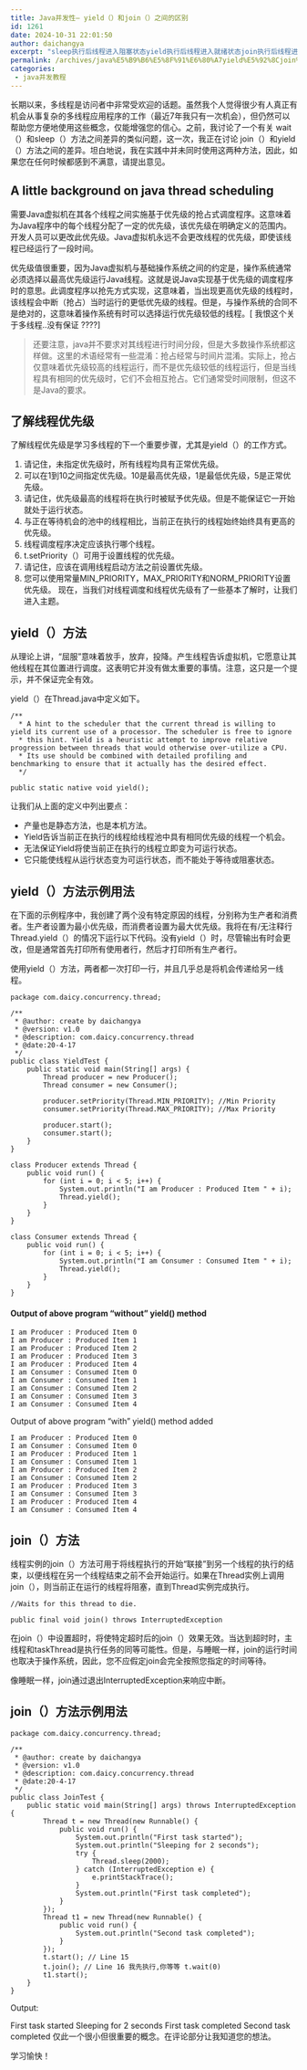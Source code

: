 ```yaml
---
title: Java并发性– yield（）和join（）之间的区别
id: 1261
date: 2024-10-31 22:01:50
author: daichangya
excerpt: "sleep执行后线程进入阻塞状态yield执行后线程进入就绪状态join执行后线程进入阻塞状态==Thread.wait(0)main(){      threadA.join(); //等线程A执行完，(main)我再执行,我先等等wait(0)      .............}"
permalink: /archives/java%E5%B9%B6%E5%8F%91%E6%80%A7yield%E5%92%8Cjoin%E4%B9%8B%E9%97%B4%E7%9A%84%E5%8C%BA%E5%88%AB/
categories:
 - java并发教程
---
```


长期以来，多线程是访问者中非常受欢迎的话题。虽然我个人觉得很少有人真正有机会从事复杂的多线程应用程序的工作（最近7年我只有一次机会），但仍然可以帮助您方便地使用这些概念，仅能增强您的信心。之前，我讨论了一个有关 wait（）和sleep（）方法之间差异的类似问题，这一次，我正在讨论 join（）和yield（）方法之间的差异。坦白地说，我在实践中并未同时使用这两种方法，因此，如果您在任何时候都感到不满意，请提出意见。

## A little background on java thread scheduling
需要Java虚拟机在其各个线程之间实施基于优先级的抢占式调度程序。这意味着为Java程序中的每个线程分配了一定的优先级，该优先级在明确定义的范围内。开发人员可以更改此优先级。Java虚拟机永远不会更改线程的优先级，即使该线程已经运行了一段时间。

优先级值很重要，因为Java虚拟机与基础操作系统之间的约定是，操作系统通常必须选择以最高优先级运行Java线程。这就是说Java实现基于优先级的调度程序时的意思。此调度程序以抢先方式实现，这意味着，当出现更高优先级的线程时，该线程会中断（抢占）当时运行的更低优先级的线程。但是，与操作系统的合同不是绝对的，这意味着操作系统有时可以选择运行优先级较低的线程。[ 我恨这个关于多线程..没有保证 ????]

>还要注意，java并不要求对其线程进行时间分段，但是大多数操作系统都这样做。这里的术语经常有一些混淆：抢占经常与时间片混淆。实际上，抢占仅意味着优先级较高的线程运行，而不是优先级较低的线程运行，但是当线程具有相同的优先级时，它们不会相互抢占。它们通常受时间限制，但这不是Java的要求。

## 了解线程优先级
了解线程优先级是学习多线程的下一个重要步骤，尤其是yield（）的工作方式。

1. 请记住，未指定优先级时，所有线程均具有正常优先级。
2. 可以在1到10之间指定优先级。10是最高优先级，1是最低优先级，5是正常优先级。
3. 请记住，优先级最高的线程将在执行时被赋予优先级。但是不能保证它一开始就处于运行状态。
4. 与正在等待机会的池中的线程相比，当前正在执行的线程始终始终具有更高的优先级。
5. 线程调度程序决定应该执行哪个线程。
6. t.setPriority（）可用于设置线程的优先级。
7. 请记住，应该在调用线程启动方法之前设置优先级。
8. 您可以使用常量MIN_PRIORITY，MAX_PRIORITY和NORM_PRIORITY设置优先级。
现在，当我们对线程调度和线程优先级有了一些基本了解时，让我们进入主题。

## yield（）方法
从理论上讲，“屈服”意味着放手，放弃，投降。产生线程告诉虚拟机，它愿意让其他线程在其位置进行调度。这表明它并没有做太重要的事情。注意，这只是一个提示，并不保证完全有效。

yield（）在Thread.java中定义如下。

```
/**
  * A hint to the scheduler that the current thread is willing to yield its current use of a processor. The scheduler is free to ignore
  * this hint. Yield is a heuristic attempt to improve relative progression between threads that would otherwise over-utilize a CPU. 
  * Its use should be combined with detailed profiling and benchmarking to ensure that it actually has the desired effect. 
  */
 
public static native void yield();
```
让我们从上面的定义中列出要点：

- 产量也是静态方法，也是本机方法。
- Yield告诉当前正在执行的线程给线程池中具有相同优先级的线程一个机会。
- 无法保证Yield将使当前正在执行的线程立即变为可运行状态。
- 它只能使线程从运行状态变为可运行状态，而不能处于等待或阻塞状态。
## yield（）方法示例用法
在下面的示例程序中，我创建了两个没有特定原因的线程，分别称为生产者和消费者。生产者设置为最小优先级，而消费者设置为最大优先级。我将在有/无注释行Thread.yield（）的情况下运行以下代码。没有yield（）时，尽管输出有时会更改，但是通常首先打印所有使用者行，然后才打印所有生产者行。

使用yield（）方法，两者都一次打印一行，并且几乎总是将机会传递给另一线程。

```
package com.daicy.concurrency.thread;

/**
 * @author: create by daichangya
 * @version: v1.0
 * @description: com.daicy.concurrency.thread
 * @date:20-4-17
 */
public class YieldTest {
    public static void main(String[] args) {
        Thread producer = new Producer();
        Thread consumer = new Consumer();

        producer.setPriority(Thread.MIN_PRIORITY); //Min Priority
        consumer.setPriority(Thread.MAX_PRIORITY); //Max Priority

        producer.start();
        consumer.start();
    }
}

class Producer extends Thread {
    public void run() {
        for (int i = 0; i < 5; i++) {
            System.out.println("I am Producer : Produced Item " + i);
            Thread.yield();
        }
    }
}

class Consumer extends Thread {
    public void run() {
        for (int i = 0; i < 5; i++) {
            System.out.println("I am Consumer : Consumed Item " + i);
            Thread.yield();
        }
    }
}
```
#### Output of above program “without” yield() method
```
I am Producer : Produced Item 0
I am Producer : Produced Item 1
I am Producer : Produced Item 2
I am Producer : Produced Item 3
I am Producer : Produced Item 4
I am Consumer : Consumed Item 0
I am Consumer : Consumed Item 1
I am Consumer : Consumed Item 2
I am Consumer : Consumed Item 3
I am Consumer : Consumed Item 4
```
Output of above program “with” yield() method added
```
I am Producer : Produced Item 0
I am Consumer : Consumed Item 0
I am Producer : Produced Item 1
I am Consumer : Consumed Item 1
I am Producer : Produced Item 2
I am Consumer : Consumed Item 2
I am Producer : Produced Item 3
I am Consumer : Consumed Item 3
I am Producer : Produced Item 4
I am Consumer : Consumed Item 4
```
## join（）方法
线程实例的join（）方法可用于将线程执行的开始“联接”到另一个线程的执行的结束，以便线程在另一个线程结束之前不会开始运行。如果在Thread实例上调用join（），则当前正在运行的线程将阻塞，直到Thread实例完成执行。
```
//Waits for this thread to die. 
 
public final void join() throws InterruptedException
```
在join（）中设置超时，将使特定超时后的join（）效果无效。当达到超时时，主线程和taskThread是执行任务的同等可能性。但是，与睡眠一样，join的运行时间也取决于操作系统，因此，您不应假定join会完全按照您指定的时间等待。

像睡眠一样，join通过退出InterruptedException来响应中断。

## join（）方法示例用法
```
package com.daicy.concurrency.thread;

/**
 * @author: create by daichangya
 * @version: v1.0
 * @description: com.daicy.concurrency.thread
 * @date:20-4-17
 */
public class JoinTest {
    public static void main(String[] args) throws InterruptedException {
        Thread t = new Thread(new Runnable() {
            public void run() {
                System.out.println("First task started");
                System.out.println("Sleeping for 2 seconds");
                try {
                    Thread.sleep(2000);
                } catch (InterruptedException e) {
                    e.printStackTrace();
                }
                System.out.println("First task completed");
            }
        });
        Thread t1 = new Thread(new Runnable() {
            public void run() {
                System.out.println("Second task completed");
            }
        });
        t.start(); // Line 15
        t.join(); // Line 16 我先执行,你等等 t.wait(0)
        t1.start();
    }
}
```
 
Output:
 
First task started
Sleeping for 2 seconds
First task completed
Second task completed
仅此一个很小但很重要的概念。在评论部分让我知道您的想法。

学习愉快！